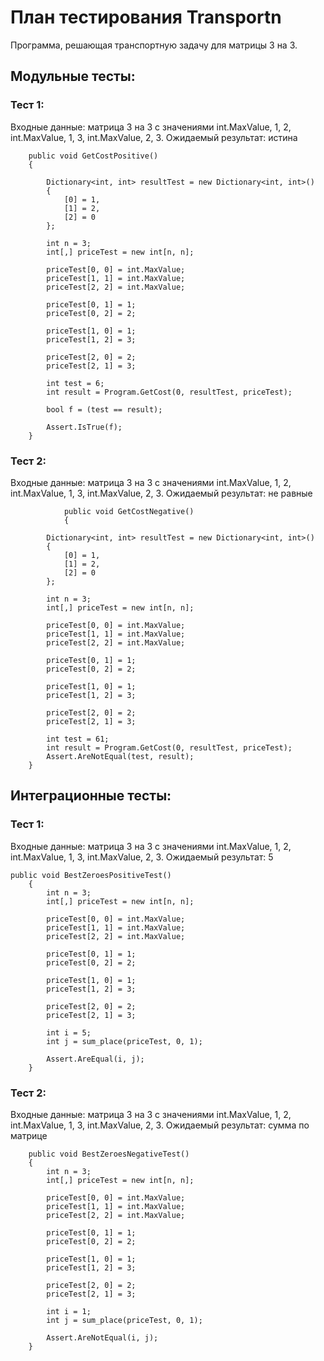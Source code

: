 # План тестирования Transportn
Программа, решающая транспортную задачу для матрицы 3 на 3.
## Модульные тесты: 
### Тест 1:
Входные данные: матрица 3 на 3 с значениями int.MaxValue, 1, 2, int.MaxValue, 1, 3, int.MaxValue, 2, 3.
Ожидаемый результат: истина

        public void GetCostPositive()
        {

            Dictionary<int, int> resultTest = new Dictionary<int, int>()
            {
                [0] = 1,
                [1] = 2,
                [2] = 0
            };

            int n = 3;
            int[,] priceTest = new int[n, n];

            priceTest[0, 0] = int.MaxValue;
            priceTest[1, 1] = int.MaxValue;
            priceTest[2, 2] = int.MaxValue;

            priceTest[0, 1] = 1;
            priceTest[0, 2] = 2;

            priceTest[1, 0] = 1;
            priceTest[1, 2] = 3;

            priceTest[2, 0] = 2;
            priceTest[2, 1] = 3;

            int test = 6;
            int result = Program.GetCost(0, resultTest, priceTest);

            bool f = (test == result);

            Assert.IsTrue(f);
        }

### Тест 2:
Входные данные: матрица 3 на 3 с значениями int.MaxValue, 1, 2, int.MaxValue, 1, 3, int.MaxValue, 2, 3.
Ожидаемый результат: не равные

                public void GetCostNegative()
                {

            Dictionary<int, int> resultTest = new Dictionary<int, int>()
            {
                [0] = 1,
                [1] = 2,
                [2] = 0
            };

            int n = 3;
            int[,] priceTest = new int[n, n];

            priceTest[0, 0] = int.MaxValue;
            priceTest[1, 1] = int.MaxValue;
            priceTest[2, 2] = int.MaxValue;

            priceTest[0, 1] = 1;
            priceTest[0, 2] = 2;

            priceTest[1, 0] = 1;
            priceTest[1, 2] = 3;

            priceTest[2, 0] = 2;
            priceTest[2, 1] = 3;

            int test = 61;
            int result = Program.GetCost(0, resultTest, priceTest);
            Assert.AreNotEqual(test, result);
        }
## Интеграционные тесты:
### Тест 1:
Входные данные: матрица 3 на 3 с значениями int.MaxValue, 1, 2, int.MaxValue, 1, 3, int.MaxValue, 2, 3.
Ожидаемый результат: 5

    public void BestZeroesPositiveTest()
        {
            int n = 3;
            int[,] priceTest = new int[n, n];

            priceTest[0, 0] = int.MaxValue;
            priceTest[1, 1] = int.MaxValue;
            priceTest[2, 2] = int.MaxValue;

            priceTest[0, 1] = 1;
            priceTest[0, 2] = 2;

            priceTest[1, 0] = 1;
            priceTest[1, 2] = 3;

            priceTest[2, 0] = 2;
            priceTest[2, 1] = 3;

            int i = 5;
            int j = sum_place(priceTest, 0, 1);

            Assert.AreEqual(i, j);
        }
### Тест 2:
Входные данные: матрица 3 на 3 с значениями int.MaxValue, 1, 2, int.MaxValue, 1, 3, int.MaxValue, 2, 3.
Ожидаемый результат: сумма по матрице

        public void BestZeroesNegativeTest()
        {
            int n = 3;
            int[,] priceTest = new int[n, n];

            priceTest[0, 0] = int.MaxValue;
            priceTest[1, 1] = int.MaxValue;
            priceTest[2, 2] = int.MaxValue;

            priceTest[0, 1] = 1;
            priceTest[0, 2] = 2;

            priceTest[1, 0] = 1;
            priceTest[1, 2] = 3;

            priceTest[2, 0] = 2;
            priceTest[2, 1] = 3;

            int i = 1;
            int j = sum_place(priceTest, 0, 1);

            Assert.AreNotEqual(i, j);
        }
